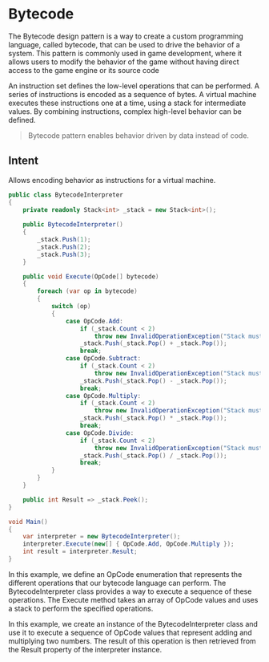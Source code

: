 Bytecode
===

The Bytecode design pattern is a way to create a custom programming language, called bytecode, that can be used to drive the behavior of a system. This pattern is commonly used in game development, where it allows users to modify the behavior of the game without having direct access to the game engine or its source code

An instruction set defines the low-level operations that can be performed. A series of instructions is encoded as a sequence of bytes. A virtual machine executes these instructions one at a time, using a stack for intermediate values. By combining instructions, complex high-level behavior can be defined.

> Bytecode pattern enables behavior driven by data instead of code.

## Intent
Allows encoding behavior as instructions for a virtual machine.

```cs
public class BytecodeInterpreter
{
    private readonly Stack<int> _stack = new Stack<int>();
	
	public BytecodeInterpreter()
	{
		_stack.Push(1);
		_stack.Push(2);
		_stack.Push(3);
	}

    public void Execute(OpCode[] bytecode)
    {
        foreach (var op in bytecode)
        {
            switch (op)
            {
                case OpCode.Add:
                    if (_stack.Count < 2)
                        throw new InvalidOperationException("Stack must contain at least two elements to perform an Add operation.");
                    _stack.Push(_stack.Pop() + _stack.Pop());
                    break;
                case OpCode.Subtract:
                    if (_stack.Count < 2)
                        throw new InvalidOperationException("Stack must contain at least two elements to perform a Subtract operation.");
                    _stack.Push(_stack.Pop() - _stack.Pop());
                    break;
                case OpCode.Multiply:
                    if (_stack.Count < 2)
                        throw new InvalidOperationException("Stack must contain at least two elements to perform a Multiply operation.");
                    _stack.Push(_stack.Pop() * _stack.Pop());
                    break;
                case OpCode.Divide:
                    if (_stack.Count < 2)
                        throw new InvalidOperationException("Stack must contain at least two elements to perform a Divide operation.");
                    _stack.Push(_stack.Pop() / _stack.Pop());
                    break;
            }
        }
    }

    public int Result => _stack.Peek();
}

void Main()
{
	var interpreter = new BytecodeInterpreter();
	interpreter.Execute(new[] { OpCode.Add, OpCode.Multiply });
	int result = interpreter.Result;
}

```
In this example, we define an OpCode enumeration that represents the different operations that our bytecode language can perform. The BytecodeInterpreter class provides a way to execute a sequence of these operations. The Execute method takes an array of OpCode values and uses a stack to perform the specified operations.

In this example, we create an instance of the BytecodeInterpreter class and use it to execute a sequence of OpCode values that represent adding and multiplying two numbers. The result of this operation is then retrieved from the Result property of the interpreter instance.
